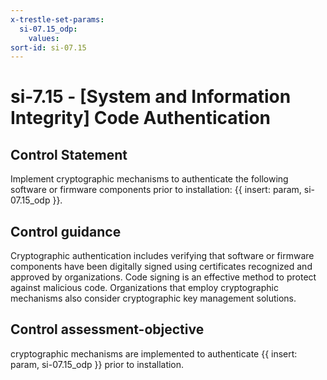 ```yaml
---
x-trestle-set-params:
  si-07.15_odp:
    values:
sort-id: si-07.15
---
```


# si-7.15 - \[System and Information Integrity\] Code Authentication

## Control Statement

Implement cryptographic mechanisms to authenticate the following software or firmware components prior to installation: {{ insert: param, si-07.15_odp }}.

## Control guidance

Cryptographic authentication includes verifying that software or firmware components have been digitally signed using certificates recognized and approved by organizations. Code signing is an effective method to protect against malicious code. Organizations that employ cryptographic mechanisms also consider cryptographic key management solutions.

## Control assessment-objective

cryptographic mechanisms are implemented to authenticate {{ insert: param, si-07.15_odp }} prior to installation.
